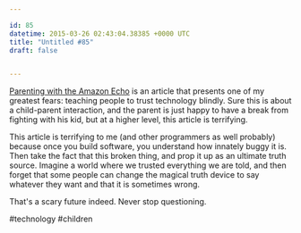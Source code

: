 ```yaml
---

id: 85
datetime: 2015-03-26 02:43:04.38385 +0000 UTC
title: "Untitled #85"
draft: false


---
```


[Parenting with the Amazon Echo](https://medium.com/@cjoh/parenting-with-the-amazon-echo-5fe46f60b865) is an article that presents one of my greatest fears: teaching people to trust technology blindly. Sure this is about a child-parent interaction, and the parent is just happy to have a break from fighting with his kid, but at a higher level, this article is terrifying.

This article is terrifying to me (and other programmers as well probably) because once you build software, you understand how innately buggy it is. Then take the fact that this broken thing, and prop it up as an ultimate truth source. Imagine a world where we trusted everything we are told, and then forget that some people can change the magical truth device to say whatever they want and that it is sometimes wrong.

That's a scary future indeed. Never stop questioning.

#technology #children
